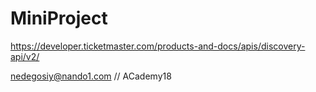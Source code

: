 # MiniProject

https://developer.ticketmaster.com/products-and-docs/apis/discovery-api/v2/

nedegosiy@nando1.com // ACademy18